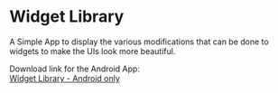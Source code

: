 # Widget Library

A Simple App to display the various modifications that can be done to widgets to make the UIs look more beautiful.

Download link for the Android App:<br>
[Widget Library - Android only](https://drive.google.com/drive/folders/1yo39X7zUQJkDsGMuUKMZIxfP1Vzzh-qq?usp=sharing)
